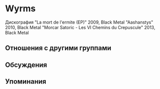# Wyrms

Дискография
"La mort de l'ermite (EP)" 2009, Black Metal
"Aashanstys" 2010, Black Metal
"Morcar Satoric - Les VI Chemins du Crepuscule" 2013, Black Metal

## Отношения с другими группами


## Обсуждения


## Упоминания

